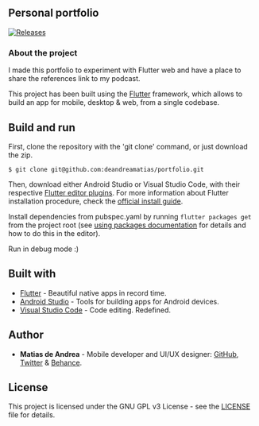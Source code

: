 ## Personal portfolio

[![Releases](https://img.shields.io/github/v/release/deandreamatias/portfolio)](https://github.com/deandreamatias/portfolio/releases)

### About the project

I made this portfolio to experiment with Flutter web and have a place to share the references link to my podcast.

This project has been built using the [Flutter](https://flutter.dev/) framework, which allows to build an app for mobile, desktop & web, from a single codebase.

## Build and run

First, clone the repository with the 'git clone' command, or just download the zip.

```
$ git clone git@github.com:deandreamatias/portfolio.git
```

Then, download either Android Studio or Visual Studio Code, with their respective [Flutter editor plugins](https://flutter.dev/docs/get-started/editor). For more information about Flutter installation procedure, check the [official install guide](https://flutter.dev/docs/get-started/install).

Install dependencies from pubspec.yaml by running `flutter packages get` from the project root (see [using packages documentation](https://flutter.dev/docs/development/packages-and-plugins/using-packages#adding-a-package-dependency-to-an-app) for details and how to do this in the editor).

Run in debug mode :)

## Built with

- [Flutter](https://flutter.dev/) - Beautiful native apps in record time.
- [Android Studio](https://developer.android.com/studio/index.html/) - Tools for building apps for Android devices.
- [Visual Studio Code](https://code.visualstudio.com/) - Code editing. Redefined.

## Author

- **Matias de Andrea** - Mobile developer and UI/UX designer: [GitHub](https://github.com/deandreamatias), [Twitter](https://twitter.com/deandreamatias) & [Behance](https://www.behance.net/deandreamatias).

## License

This project is licensed under the GNU GPL v3 License - see the [LICENSE](LICENSE) file for details.
